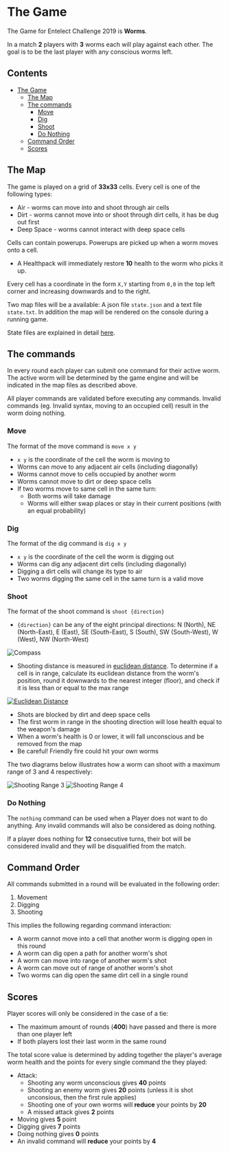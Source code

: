 # The Game

The Game for Entelect Challenge 2019 is **Worms**. 

In a match **2** players with **3** worms each will play against each other. The goal is to be the last player with any conscious worms left.

## Contents
- [The Game](https://github.com/EntelectChallenge/2019-Worms/blob/master/game-engine/game-rules.md#the-game)
  - [The Map](https://github.com/EntelectChallenge/2019-Worms/blob/master/game-engine/game-rules.md#the-map)
  - [The commands](https://github.com/EntelectChallenge/2019-Worms/blob/master/game-engine/game-rules.md#the-commands)
    - [Move](https://github.com/EntelectChallenge/2019-Worms/blob/master/game-engine/game-rules.md#move)
    - [Dig](https://github.com/EntelectChallenge/2019-Worms/blob/master/game-engine/game-rules.md#dig)
    - [Shoot](https://github.com/EntelectChallenge/2019-Worms/blob/master/game-engine/game-rules.md#shoot)
    - [Do Nothing](https://github.com/EntelectChallenge/2019-Worms/blob/master/game-engine/game-rules.md#do-nothing)
  - [Command Order](https://github.com/EntelectChallenge/2019-Worms/blob/master/game-engine/game-rules.md#command-order)
  - [Scores](https://github.com/EntelectChallenge/2019-Worms/blob/master/game-engine/game-rules.md#scores)

## The Map

The game is played on a grid of **33x33** cells. Every cell is one of the following types:
* Air - worms can move into and shoot through air cells
* Dirt - worms cannot move into or shoot through dirt cells, it has be dug out first
* Deep Space - worms cannot interact with deep space cells

Cells can contain powerups. Powerups are picked up when a worm moves onto a cell. 
* A Healthpack will immediately restore **10** health to the worm who picks it up. 

Every cell has a coordinate in the form `X,Y` starting from `0,0` in the top left corner and increasing downwards and to the right. 

Two map files will be a available: A json file `state.json` and a text file `state.txt`. In addition the map will be rendered on the console during a running game. 

State files are explained in detail [here](https://github.com/EntelectChallenge/2019-Worms/blob/master/game-engine/state-files.md "Detailed explanation of the state files").

## The commands

In every round each player can submit one command for their active worm. The active worm will be determined by the game engine and will be indicated in the map files as described above. 

All player commands are validated before executing any commands. Invalid commands (eg. Invalid syntax, moving to an occupied cell) result in the worm doing nothing. 

### Move
The format of the move command is `move x y`

* `x y` is the coordinate of the cell the worm is moving to
* Worms can move to any adjacent air cells (including diagonally)
* Worms cannot move to cells occupied by another worm
* Worms cannot move to dirt or deep space cells
* If two worms move to same cell in the same turn:
    * Both worms will take damage
    * Worms will either swap places or stay in their current positions (with an equal probability)

### Dig
The format of the dig command is `dig x y`

* `x y` is the coordinate of the cell the worm is digging out
* Worms can dig any adjacent dirt cells (including diagonally)
* Digging a dirt cells will change its type to air
* Two worms digging the same cell in the same turn is a valid move 

### Shoot
The format of the shoot command is `shoot {direction}`

* `{direction}` can be any of the eight principal directions: N (North), NE (North-East), E (East), SE (South-East), S (South), SW (South-West), W (West), NW (North-West)

![Compass](https://github.com/EntelectChallenge/2019-Worms/blob/master/game-engine/assets/images/compass-rose.png "The 8 principal wind directions https://en.wikipedia.org/wiki/File:Compass_rose_en_08p.svg")

* Shooting distance is measured in [euclidean distance](https://en.wikipedia.org/wiki/Euclidean_distance). To determine if a cell is in range, calculate its euclidean distance from the worm's position, round it downwards to the nearest integer (floor), and check if it is less than or equal to the max range

<a href="https://www.codecogs.com/eqnedit.php?latex=distance&space;=&space;\left&space;\lfloor&space;\sqrt{(x_{a}-x_{b})^{2}&space;+&space;(y_{a}-y_{2})^{2}}&space;\right&space;\rfloor" target="_blank"><img src="https://latex.codecogs.com/gif.latex?distance&space;=&space;\left&space;\lfloor&space;\sqrt{(x_{a}-x_{b})^{2}&space;+&space;(y_{a}-y_{2})^{2}}&space;\right&space;\rfloor" title="Euclidean Distance" /></a>

* Shots are blocked by dirt and deep space cells
* The first worm in range in the shooting direction will lose health equal to the weapon's damage
* When a worm's health is 0 or lower, it will fall unconscious and be removed from the map 
* Be careful! Friendly fire could hit your own worms

The two diagrams below illustrates how a worm can shoot with a maximum range of 3 and 4 respectively:

![Shooting Range 3](https://github.com/EntelectChallenge/2019-Worms/blob/master/game-engine/assets/images/shooting-range-3.PNG "Maximum Shooting Range 3")
![Shooting Range 4](https://github.com/EntelectChallenge/2019-Worms/blob/master/game-engine/assets/images/shooting-range-4.PNG "Maximum Shooting Range 4")

### Do Nothing
The `nothing` command can be used when a Player does not want to do anything. Any invalid commands will also be considered as doing nothing. 

If a player does nothing for **12** consecutive turns, their bot will be considered invalid and they will be disqualified from the match.

## Command Order

All commands submitted in a round will be evaluated in the following order:
1. Movement
2. Digging
3. Shooting

This implies the following regarding command interaction:
* A worm cannot move into a cell that another worm is digging open in this round
* A worm can dig open a path for another worm's shot
* A worm can move into range of another worm's shot
* A worm can move out of range of another worm's shot 
* Two worms can dig open the same dirt cell in a single round

## Scores

Player scores will only be considered in the case of a tie:
* The maximum amount of rounds (**400**) have passed and there is more than one player left
* If both players lost their last worm in the same round 

The total score value is determined by adding together the player's average worm health and the points for every single command the they played: 
*  Attack:
    * Shooting any worm unconscious gives **40** points
    * Shooting an enemy worm gives **20** points (unless it is shot unconsious, then the first rule applies)
    * Shooting one of your own worms will **reduce** your points by **20** 
    * A missed attack gives **2** points  
* Moving gives **5** point
* Digging gives **7** points
* Doing nothing gives **0** points
* An invalid command will **reduce** your points by **4**
